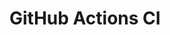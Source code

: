 # GitHub Actions CI




























































































































































































































































































































































































































































































































































































































































































































































































































































































































































































































































































































































































































































































































































































































































































































































































































































































































































































































































































































































































































































































